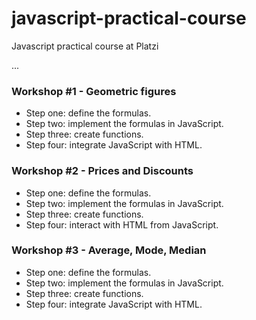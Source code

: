 # javascript-practical-course

Javascript practical course at Platzi

...

### Workshop #1 - Geometric figures

- Step one: define the  formulas.
- Step two: implement the formulas in JavaScript.
- Step three: create functions.
- Step four: integrate JavaScript with HTML.


### Workshop #2 - Prices and Discounts

- Step one: define the  formulas.
- Step two: implement the formulas in JavaScript.
- Step three: create functions.
- Step four: interact with  HTML from JavaScript.


### Workshop #3 - Average, Mode, Median 

- Step one: define the  formulas.
- Step two: implement the formulas in JavaScript.
- Step three: create functions.
- Step four: integrate JavaScript with HTML.